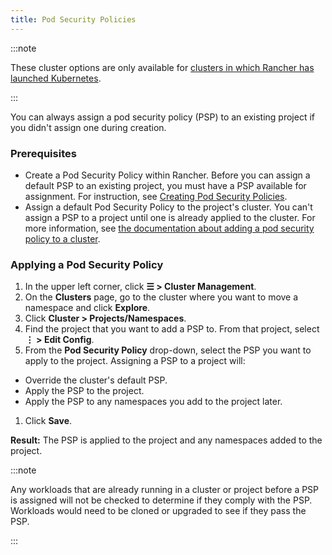 ```yaml
---
title: Pod Security Policies
---
```


:::note

These cluster options are only available for [clusters in which Rancher has launched Kubernetes](../../../pages-for-subheaders/launch-kubernetes-with-rancher.md).

:::

You can always assign a pod security policy (PSP) to an existing project if you didn't assign one during creation.

### Prerequisites

- Create a Pod Security Policy within Rancher. Before you can assign a default PSP to an existing project, you must have a PSP available for assignment. For instruction, see [Creating Pod Security Policies](../../new-user-guides/authentication-permissions-and-global-configuration/create-pod-security-policies.md).
- Assign a default Pod Security Policy to the project's cluster. You can't assign a PSP to a project until one is already applied to the cluster. For more information, see [the documentation about adding a pod security policy to a cluster](../../new-user-guides/manage-clusters/add-a-pod-security-policy.md). 

### Applying a Pod Security Policy

1. In the upper left corner, click **☰ > Cluster Management**.
1. On the **Clusters** page, go to the cluster where you want to move a namespace and click **Explore**.
1. Click **Cluster > Projects/Namespaces**.
1. Find the project that you want to add a PSP to. From that project, select **⋮ > Edit Config**.
1. From the **Pod Security Policy** drop-down, select the PSP you want to apply to the project.
  Assigning a PSP to a project will:

  - Override the cluster's default PSP.
  - Apply the PSP to the project.
  - Apply the PSP to any namespaces you add to the project later.

1. Click **Save**.

**Result:** The PSP is applied to the project and any namespaces added to the project.

:::note

Any workloads that are already running in a cluster or project before a PSP is assigned will not be checked to determine if they comply with the PSP. Workloads would need to be cloned or upgraded to see if they pass the PSP.

:::